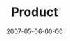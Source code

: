 ---
layout: message
category: message
series: "Ghost"
title: "Product"
date: 2007-05-06-00-00
message_id: 20
audio: "http://s3.amazonaws.com/crossroads-media/media/legacy/mp3/Ghost_05_Product_05-06-07_tome.mp3"
audio-duration: "47:32"
flag: "N"
---